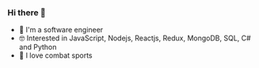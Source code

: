 ### Hi there 👋

- 🎯   I'm a software engineer
- 🤓   Interested in JavaScript, Nodejs, 
      Reactjs, Redux, MongoDB, SQL, C# and Python
- 🥋   I love combat sports
<!--
**himanshusr/himanshusr** is a ✨ _special_ ✨ repository because its `README.md` (this file) appears on your GitHub profile.

Here are some ideas to get you started:

- 🔭 I’m currently working on ...
- 🌱 I’m currently learning ...
- 👯 I’m looking to collaborate on ...
- 🤔 I’m looking for help with ...
- 💬 Ask me about ...
- 📫 How to reach me: ...
- 😄 Pronouns: ...
- ⚡ Fun fact: ...
-->
